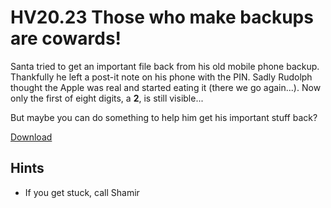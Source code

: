 # HV20.23 Those who make backups are cowards!

Santa tried to get an important file back from his old mobile phone backup. Thankfully he left a post-it note on his phone with the PIN. Sadly Rudolph thought the Apple was real and started eating it (there we go again...). Now only the first of eight digits, a **2**, is still visible...

But maybe you can do something to help him get his important stuff back?

[Download](./65195ba5-2dac-49a4-9606-c9d8733bebcf.rar)

## Hints

- If you get stuck, call Shamir
